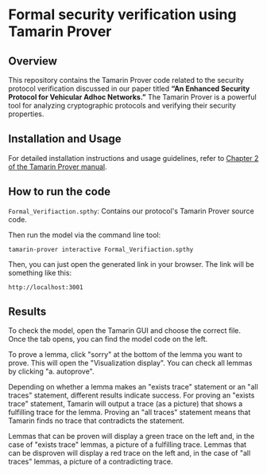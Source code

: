 # Formal security verification using Tamarin Prover

## Overview

This repository contains the Tamarin Prover code related to the security protocol verification discussed in our paper titled **“An Enhanced Security Protocol for Vehicular Adhoc Networks.”** The Tamarin Prover is a powerful tool for analyzing cryptographic protocols and verifying their security properties.

## Installation and Usage
For detailed installation instructions and usage guidelines, refer to [Chapter 2 of the Tamarin Prover manual](https://tamarin-prover.github.io/manual/master/book/002_installation.html).

## How to run the code
`Formal_Verifiaction.spthy`: Contains our protocol's Tamarin Prover source code. 

Then run the model via the command line tool:

`tamarin-prover interactive Formal_Verifiaction.spthy`

Then, you can just open the generated link in your browser. The link will be something like this:

`http://localhost:3001`

## Results

To check the model, open the Tamarin GUI and choose the correct file. Once the tab opens, you can find the model code on the left.

To prove a lemma, click "sorry" at the bottom of the lemma you want to prove. This will open the "Visualization display". You can check all lemmas by clicking "a. autoprove".

Depending on whether a lemma makes an "exists trace" statement or an "all traces" statement, different results indicate success. For proving an "exists trace" statement, Tamarin will output a trace (as a picture) that shows a fulfilling trace for the lemma. Proving an "all traces" statement means that Tamarin finds no trace that contradicts the statement.

Lemmas that can be proven will display a green trace on the left and, in the case of "exists trace" lemmas, a picture of a fulfilling trace. Lemmas that can be disproven will display a red trace on the left and, in the case of "all traces" lemmas, a picture of a contradicting trace.



